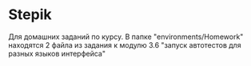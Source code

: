 # Stepik
Для домашних заданий по курсу.
В папке "environments/Homework" находятся 2 файла из задания к модулю 3.6 "запуск автотестов для разных языков интерфейса"
